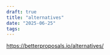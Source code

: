 ```yaml
---
draft: true
title: "alternatives"
date: "2025-06-25"
tags: 
---
```

https://betterproposals.io/alternatives/
